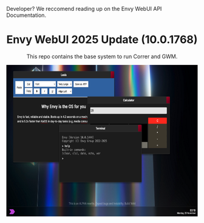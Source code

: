<p>Developer? We reccomend reading up on the <a>Envy WebUI API Documentation</a>.</p>
<div align="center">
<h1>Envy WebUI 2025 Update (10.0.1768)</h1>
<p>This repo contains the base system to run Correr and GWM.</p>
<img src="Assets/demo.png" height="400px">
</div>
